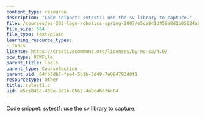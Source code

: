 ```yaml
---
content_type: resource
description: 'Code snippet: svtest1: use the sv library to capture.'
file: /courses/es-293-lego-robotics-spring-2007/e5ce841d459e8d1b05624a8c4b5f6c04_svtest1.c
file_size: 564
file_type: text/plain
learning_resource_types:
- Tools
license: https://creativecommons.org/licenses/by-nc-sa/4.0/
ocw_type: OCWFile
parent_title: Tools
parent_type: CourseSection
parent_uid: 64fb3db7-fee4-5b1b-3d49-7e084793d0f1
resourcetype: Other
title: svtest1.c
uid: e5ce841d-459e-8d1b-0562-4a8c4b5f6c04
---
```

Code snippet: svtest1: use the sv library to capture.